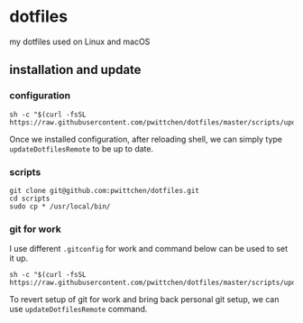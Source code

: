 dotfiles
========
my dotfiles used on Linux and macOS

installation and update
-----------------------

### configuration

```
sh -c "$(curl -fsSL https://raw.githubusercontent.com/pwittchen/dotfiles/master/scripts/updateDotfiles)"
```

Once we installed configuration, after reloading shell, we can simply type `updateDotfilesRemote` to be up to date.

### scripts

```
git clone git@github.com:pwittchen/dotfiles.git
cd scripts
sudo cp * /usr/local/bin/
```

### git for work

I use different `.gitconfig` for work and command below can be used to set it up.

```
sh -c "$(curl -fsSL https://raw.githubusercontent.com/pwittchen/dotfiles/master/scripts/updateGitForWork)"
```

To revert setup of git for work and bring back personal git setup, we can use `updateDotfilesRemote` command.
